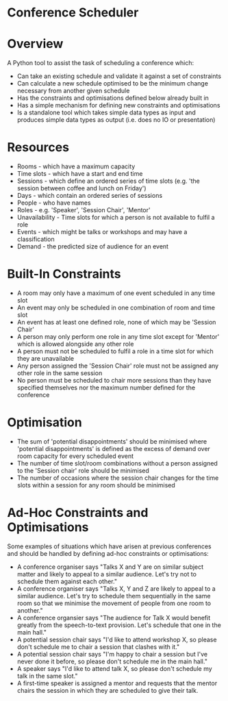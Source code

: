 # Conference Scheduler

# Overview
A Python tool to assist the task of scheduling a conference which:
* Can take an existing schedule and validate it against a set of constraints
* Can calculate a new schedule optimised to be the minimum change necessary from another given schedule
* Has the constraints and optimisations defined below already built in
* Has a simple mechanism for defining new constraints and optimisations
* Is a standalone tool which takes simple data types as input and produces simple data types as output (i.e. does no IO or presentation)

# Resources
* Rooms - which have a maximum capacity
* Time slots - which have a start and end time
* Sessions - which define an ordered series of time slots (e.g. 'the session between coffee and lunch on Friday')
* Days - which contain an ordered series of sessions
* People - who have names
* Roles - e.g. 'Speaker', 'Session Chair', 'Mentor'
* Unavailability - Time slots for which a person is not available to fulfil a role
* Events - which might be talks or workshops and may have a classification
* Demand - the predicted size of audience for an event

# Built-In Constraints
* A room may only have a maximum of one event scheduled in any time slot
* An event may only be scheduled in one combination of room and time slot
* An event has at least one defined role, none of which may be 'Session Chair'
* A person may only perform one role in any time slot except for 'Mentor' which is allowed alongside any other role
* A person must not be scheduled to fulfil a role in a time slot for which they are unavailable
* Any person assigned the 'Session Chair' role must not be assigned any other role in the same session
* No person must be scheduled to chair more sessions than they have specified themselves nor the maximum number defined for the conference

# Optimisation
* The sum of 'potential disappointments' should be minimised where 'potential disappointments' is defined as the excess of demand over room capacity for every scheduled event
* The number of time slot/room combinations without a person assigned to the 'Session chair' role should be minimised
* The number of occasions where the session chair changes for the time slots within a session for any room should be minimised

# Ad-Hoc Constraints and Optimisations
Some examples of situations which have arisen at previous conferences and should be handled by defining ad-hoc constraints or optimisations:
* A conference organiser says "Talks X and Y are on similar subject matter and likely to appeal to a similar audience. Let's try not to schedule them against each other."
* A conference organiser says "Talks X, Y and Z are likely to appeal to a similar audience. Let's try to schedule them sequentially in the same room so that we minimise the movement of people from one room to another."
* A conference organsier says "The audience for Talk X would benefit greatly from the speech-to-text provision. Let's schedule that one in the main hall."
* A potential session chair says "I'd like to attend workshop X, so please don't schedule me to chair a session that clashes with it."
* A potential session chair says "I'm happy to chair a session but I've never done it before, so please don't schedule me in the main hall."
* A speaker says "I'd like to attend talk X, so please don't schedule my talk in the same slot."
* A first-time speaker is assigned a mentor and requests that the mentor chairs the session in which they are scheduled to give their talk.

